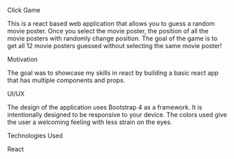 Click Game

This is a react based web application that allows you to guess a random movie poster. Once you select the movie poster, the position of all the movie posters with randomly change position. The goal of the game is to get all 12 movie posters guessed without selecting the same movie poster!

Motivation

The goal was to showcase my skills in react by building a basic react app that has multiple components and props.

UI/UX

The design of the application uses Bootstrap 4 as a framework. It is intentionally designed to be responsive to your device. The colors used give the user a welcoming feeling with less strain on the eyes.

Technologies Used

React
